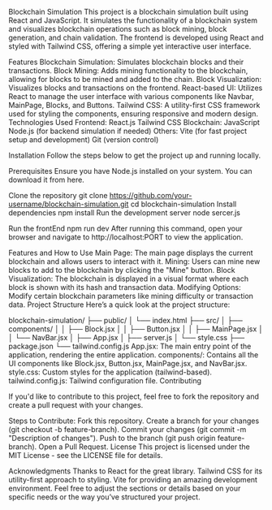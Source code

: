 Blockchain Simulation
This project is a blockchain simulation built using React and JavaScript. It simulates the functionality of a blockchain system and visualizes blockchain operations such as block mining, block generation, and chain validation. The frontend is developed using React and styled with Tailwind CSS, offering a simple yet interactive user interface.

Features
Blockchain Simulation: Simulates blockchain blocks and their transactions.
Block Mining: Adds mining functionality to the blockchain, allowing for blocks to be mined and added to the chain.
Block Visualization: Visualizes blocks and transactions on the frontend.
React-based UI: Utilizes React to manage the user interface with various components like Navbar, MainPage, Blocks, and Buttons.
Tailwind CSS: A utility-first CSS framework used for styling the components, ensuring responsive and modern design.
Technologies Used
Frontend:
React.js
Tailwind CSS
Blockchain:
JavaScript
Node.js (for backend simulation if needed)
Others:
Vite (for fast project setup and development)
Git (version control)


Installation
Follow the steps below to get the project up and running locally.

Prerequisites
Ensure you have Node.js installed on your system. You can download it from here.

Clone the repository
git clone https://github.com/your-username/blockchain-simulation.git
cd blockchain-simulation
Install dependencies
npm install
Run the development server
node sercer.js

Run the frontEnd
npm run dev
After running this command, open your browser and navigate to http://localhost:PORT to view the application.

Features and How to Use
Main Page: The main page displays the current blockchain and allows users to interact with it.
Mining: Users can mine new blocks to add to the blockchain by clicking the "Mine" button.
Block Visualization: The blockchain is displayed in a visual format where each block is shown with its hash and transaction data.
Modifying Options: Modify certain blockchain parameters like mining difficulty or transaction data.
Project Structure
Here’s a quick look at the project structure:

blockchain-simulation/
├── public/
│   └── index.html
├── src/
│   ├── components/
│   │   ├── Block.jsx
│   │   ├── Button.jsx
│   │   ├── MainPage.jsx
│   │   └── NavBar.jsx
│   ├── App.jsx
│   ├── server.js
│   └── style.css
├── package.json
└── tailwind.config.js
App.jsx: The main entry point of the application, rendering the entire application.
components/: Contains all the UI components like Block.jsx, Button.jsx, MainPage.jsx, and NavBar.jsx.
style.css: Custom styles for the application (tailwind-based).
tailwind.config.js: Tailwind configuration file.
Contributing

If you'd like to contribute to this project, feel free to fork the repository and create a pull request with your changes.

Steps to Contribute:
Fork this repository.
Create a branch for your changes (git checkout -b feature-branch).
Commit your changes (git commit -m "Description of changes").
Push to the branch (git push origin feature-branch).
Open a Pull Request.
License
This project is licensed under the MIT License - see the LICENSE file for details.

Acknowledgments
Thanks to React for the great library.
Tailwind CSS for its utility-first approach to styling.
Vite for providing an amazing development environment.
Feel free to adjust the sections or details based on your specific needs or the way you’ve structured your project.







